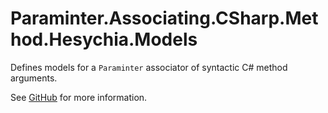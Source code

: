 # Paraminter.Associating.CSharp.Method.Hesychia.Models

Defines models for a `Paraminter` associator of syntactic C# method arguments.

See [GitHub](https://github.com/Paraminter/Paraminter.Associating.CSharp.Method.Hesychia) for more information.